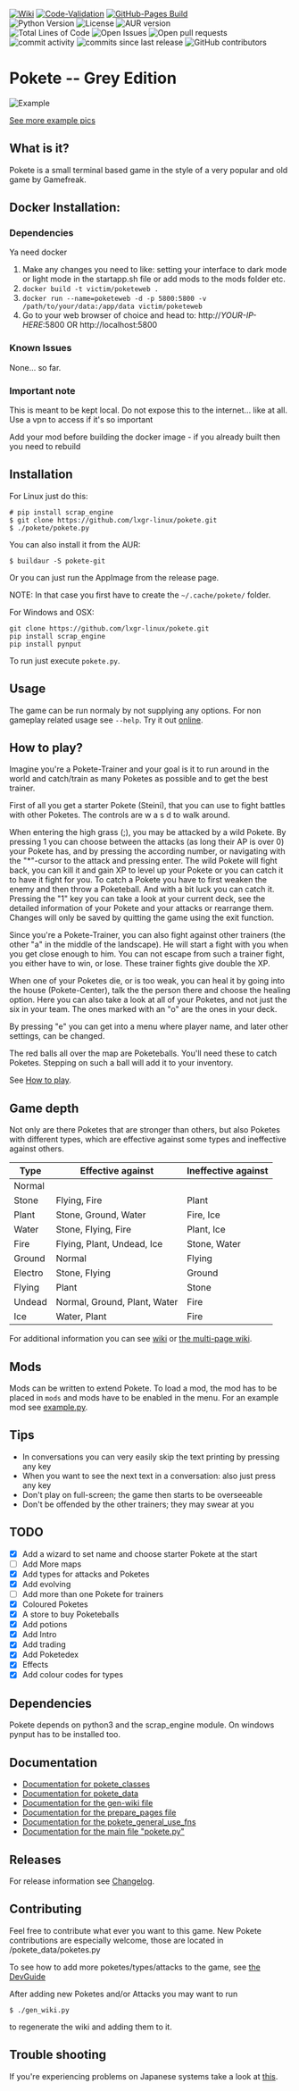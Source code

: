 [![Wiki](https://github.com/lxgr-linux/pokete/actions/workflows/main.yml/badge.svg)](https://github.com/lxgr-linux/pokete/actions/workflows/main.yml)
[![Code-Validation](https://github.com/lxgr-linux/pokete/actions/workflows/main_validate.yml/badge.svg)](https://github.com/lxgr-linux/pokete/actions/workflows/main_validate.yml)
[![GitHub-Pages Build](https://github.com/lxgr-linux/pokete/actions/workflows/documentation.yml/badge.svg)](https://github.com/lxgr-linux/pokete/actions/workflows/documentation.yml)
<br>
![Python Version](https://img.shields.io/github/pipenv/locked/python-version/lxgr-linux/pokete)
![License](https://img.shields.io/github/license/lxgr-linux/pokete)
![AUR version](https://img.shields.io/aur/version/pokete-git)
<br>
![Total Lines of Code](https://img.shields.io/tokei/lines/github/lxgr-linux/pokete)
![Open Issues](https://img.shields.io/github/issues/lxgr-linux/pokete)
![Open pull requests](https://img.shields.io/github/issues-pr/lxgr-linux/pokete)
![commit activity](https://img.shields.io/github/commit-activity/m/lxgr-linux/pokete)
![commits since last release](https://img.shields.io/github/commits-since/lxgr-linux/pokete/latest/master?include_prereleases)
![GitHub contributors](https://img.shields.io/github/contributors/lxgr-linux/pokete)

# Pokete -- Grey Edition

![Example](assets/ss/ss01.png)

[See more example pics](assets/pics.md)
## What is it?
Pokete is a small terminal based game in the style of a very popular and old game by Gamefreak.

## Docker Installation:

### Dependencies
Ya need docker

1. Make any changes you need to like: setting your interface to dark mode or light mode in the startapp.sh file or add mods to the mods folder etc.
2. `docker build -t victim/poketeweb .`
3. `docker run --name=poketeweb -d -p 5800:5800 -v /path/to/your/data:/app/data victim/poketeweb`
4. Go to your web browser of choice and head to: http://*YOUR-IP-HERE*:5800 OR http://localhost:5800

### Known Issues

None... so far.

### Important note
This is meant to be kept local. Do not expose this to the internet... like at all. Use a vpn to access if it's so important 

Add your mod before building the docker image - if you already built then you need to rebuild

## Installation
For Linux just do this:
```shell
# pip install scrap_engine
$ git clone https://github.com/lxgr-linux/pokete.git
$ ./pokete/pokete.py
```

You can also install it from the AUR:
```shell
$ buildaur -S pokete-git
```

Or you can just run the AppImage from the release page.

NOTE: In that case you first have to create the `~/.cache/pokete/` folder.

For Windows and OSX:

```shell
git clone https://github.com/lxgr-linux/pokete.git
pip install scrap_engine
pip install pynput
```
To run just execute `pokete.py`.

## Usage
The game can be run normaly by not supplying any options.
For non gameplay related usage see `--help`.
Try it out [online](https://replit.com/@lxgr-linux/pokete).

## How to play?
Imagine you're a Pokete-Trainer and your goal is it to run around in the world and catch/train as many Poketes as possible and to get the best trainer.

First of all you get a starter Pokete (Steini), that you can use to fight battles with other Poketes.
The controls are w a s d to walk around.

When entering the high grass (;), you may be attacked by a wild Pokete. By pressing 1 you can choose between the attacks (as long their AP is over 0) your Pokete has, and by pressing the according number, or navigating with the "\*"-cursor to the attack and pressing enter. The wild Pokete will fight back, you can kill it and gain XP to level up your Pokete or you can catch it to have it fight for you. To catch a Pokete you have to first weaken the enemy and then throw a Poketeball. And with a bit luck you can catch it.
Pressing the "1" key you can take a look at your current deck, see the detailed information of your Pokete and your attacks or rearrange them.
Changes will only be saved by quitting the game using the exit function.

Since you're a Pokete-Trainer, you can also fight against other trainers (the  other "a" in the middle of the landscape). He will start a fight with you when you get close enough to him. You can not escape from such a trainer fight, you either have to win, or lose. These trainer fights give double the XP.

When one of your Poketes die, or is too weak, you can heal it by going into the house (Pokete-Center), talk the the person there and choose the healing option.
Here you can also take a look at all of your Poketes, and not just the six in your team. The ones marked with an "o" are the ones in your deck.

By pressing "e" you can get into a menu where player name, and later other settings, can be changed.

The red balls all over the map are Poketeballs. You'll need these to catch Poketes. Stepping on such a ball will add it to your inventory.

See [How to play](HowToPlay.md).

## Game depth
Not only are there Poketes that are stronger than others, but also Poketes with different types, which are effective against some types and ineffective against others.

Type|Effective against|Ineffective against
---|---|---
Normal||
Stone|Flying, Fire|Plant
Plant|Stone, Ground, Water|Fire, Ice
Water|Stone, Flying, Fire|Plant, Ice
Fire|Flying, Plant, Undead, Ice|Stone, Water
Ground|Normal|Flying
Electro|Stone, Flying|Ground
Flying|Plant|Stone
Undead|Normal, Ground, Plant, Water|Fire
Ice|Water, Plant|Fire

For additional information you can see [wiki](wiki.md) or
[the multi-page wiki](https://lxgr-linux.github.io/pokete/wiki-multi).

## Mods
Mods can be written to extend Pokete. To load a mod, the mod has to be placed in `mods` and mods have to be enabled in the menu.
For an example mod see [example.py](mods/example.py).

## Tips
- In conversations you can very easily skip the text printing by pressing any key
- When you want to see the next text in a conversation: also just press any key
- Don't play on full-screen; the game then starts to be overseeable
- Don't be offended by the other trainers; they may swear at you

## TODO
- [x] Add a wizard to set name and choose starter Pokete at the start
- [ ] Add More maps
- [x] Add types for attacks and Poketes
- [x] Add evolving
- [ ] Add more than one Pokete for trainers
- [x] Coloured Poketes
- [x] A store to buy Poketeballs
- [x] Add potions
- [x] Add Intro
- [x] Add trading
- [x] Add Poketedex
- [x] Effects
- [x] Add colour codes for types

## Dependencies
Pokete depends on python3 and the scrap_engine module.
On windows pynput has to be installed too.

## Documentation
- [Documentation for pokete_classes](https://lxgr-linux.github.io/pokete/doc/pokete_classes/index.html)
- [Documentation for pokete_data](https://lxgr-linux.github.io/pokete/doc/pokete_data/index.html)
- [Documentation for the gen-wiki file](https://lxgr-linux.github.io/pokete/doc/gen_wiki.html "gen_wiki.py")
- [Documentation for the prepare_pages file](https://lxgr-linux.github.io/pokete/doc/prepare_pages.html "prepare_pages.py")
- [Documentation for the pokete_general_use_fns](https://lxgr-linux.github.io/pokete/doc/pokete_general_use_fns.html "pokete_general_use_fns.py")
- [Documentation for the main file "pokete.py"](https://lxgr-linux.github.io/pokete/doc/pokete.html "pokete.py")

## Releases
For release information see [Changelog](Changelog.md).

## Contributing
Feel free to contribute what ever you want to this game.
New Pokete contributions are especially welcome, those are located in /pokete_data/poketes.py

To see how to add more poketes/types/attacks to the game, see [the DevGuide](DevGuide.md)

After adding new Poketes and/or Attacks you may want to run
```shell
$ ./gen_wiki.py
```

to regenerate the wiki and adding them to it.

## Trouble shooting
If you're experiencing problems on Japanese systems take a look at [this](https://gist.github.com/z80oolong/c7523367b798bdda094f859342f4c8be).
